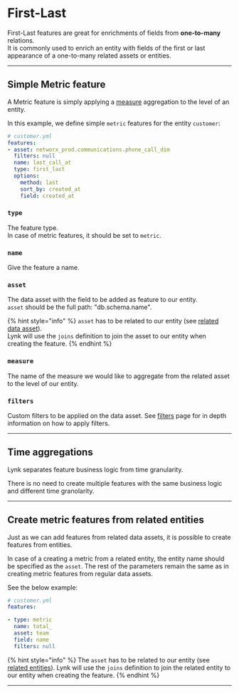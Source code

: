 # First-Last

First-Last features are great for enrichments of fields from **one-to-many** relations.\
It is commonly used to enrich an entity with fields of the first or last appearance of a one-to-many related assets or entities.

***

## Simple Metric feature

A Metric feature is simply applying a [measure](../data-assets.md#measures) aggregation to the level of an entity.

In this example, we define simple `metric` features for the entity `customer`:

```yaml
# customer.yml
features: 
- asset: networx_prod.communications.phone_call_dim
  filters: null
  name: last_call_at
  type: first_last
  options:
    method: last
    sort_by: created_at
    field: created_at
```

### `type`

The feature type. \
In case of metric features, it should be set to `metric`.

### `name`

Give the feature a name.&#x20;

### `asset`

The data asset with the field to be added as feature to our entity.\
`asset` should be the full path: "db.schema.name".

{% hint style="info" %}
`asset` has to be related to our entity (see [related data asset](../entities/#related-assets)). \
Lynk will use the `joins` definition to join the asset to our entity when creating the feature.
{% endhint %}

### `measure`

The name of the measure we would like to aggregate from the related asset to the level of our entity.&#x20;

### `filters`

Custom filters to be applied on the data asset. See [filters](../data-assets/filters.md) page for in depth information on how to apply filters.

***

## Time aggregations

Lynk separates feature business logic from time granularity.&#x20;

There is no need to create multiple features with the same business logic and different time granolarity.&#x20;





***



## Create metric features from related entities

Just as we can add features from related data assets, it is possible to create features from entities.

In case of a creating a metric from a related entity, the entity name should be specified as the `asset`. The rest of the parameters remain the same as in creating metric features from regular data assets.

See the below example:

```yaml
# customer.yml
features: 

- type: metric
  name: total_
  asset: team
  field: name
  filters: null
```

{% hint style="info" %}
The `asset` has to be related to our entity (see [related entities](../entities/related-entities.md)). Lynk will use the `joins` definition to join the related entity to our entity when creating the feature.
{% endhint %}

***

